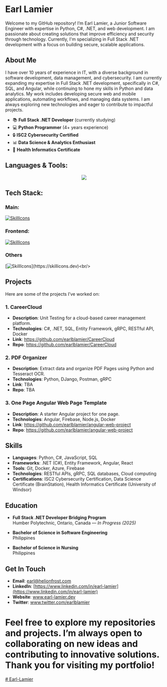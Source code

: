 # Earl Lamier

Welcome to my GitHub repository! I’m Earl Lamier, a Junior Software Engineer with expertise in Python, C#, .NET, and web development. I am passionate about creating solutions that improve efficiency and security through technology. Currently, I'm specializing in Full Stack .NET development with a focus on building secure, scalable applications.

## About Me

I have over 10 years of experience in IT, with a diverse background in software development, data management, and cybersecurity. I am currently expanding my expertise in Full Stack .NET development, specifically in C#, SQL, and Angular, while continuing to hone my skills in Python and data analytics. My work includes developing secure web and mobile applications, automating workflows, and managing data systems. I am always exploring new technologies and eager to contribute to impactful projects.

- 📚 **Full Stack .NET Developer** (currently studying)
- 💻 **Python Programmer** (4+ years experience)
- 🔒 **ISC2 Cybersecurity Certified**
- 📊 **Data Science & Analytics Enthusiast**
- 🏥 **Health Informatics Certificate**

## Languages & Tools:

<p align="center">
  <a href="https://skillicons.dev">
    <img src="https://skillicons.dev/icons?i=git,docker,c,anaconda" />
  </a>
</p>

## Tech Stack:
### Main:
[![SkillIcons](https://skillicons.dev/icons?i=py,cs,powershell,github)](https://skillicons.dev)<br/>

### Frontend:
[![SkillIcons](https://skillicons.dev/icons?i=js,ts,html,css,docker,figma,mysql)](https://skillicons.dev)<br/>

### Others

[![SkillIcons](https://skillicons.dev/icons?i=django,devto,)](https://skillicons.dev)<br/>


## Projects

Here are some of the projects I’ve worked on:

### 1. **CareerCloud**
- **Description**: Unit Testing for a cloud-based career management platform.
- **Technologies**: C#, .NET, SQL, Entity Framework, gRPC, RESTful API, Docker
- **Link**: https://github.com/earlblamier/CareerCloud
- **Repo**: https://github.com/earlblamier/CareerCloud

### 2. **PDF Organizer**
- **Description**: Extract data and organize PDF Pages using Python and Tesseract OCR.
- **Technologies**: Python, DJango, Postman, gRPC
- **Link**: TBA
- **Repo**: TBA

### 3. **One Page Angular Web Page Template**
- **Description**: A starter Angular project for one page.
- **Technologies**: Angular, Firebase, Node.js, Docker
- **Link**: https://github.com/earlblamier/angular-web-project
- **Repo**: https://github.com/earlblamier/angular-web-project


## Skills

- **Languages**: Python, C#, JavaScript, SQL
- **Frameworks**: .NET (C#), Entity Framework, Angular, React
- **Tools**: Git, Docker, Azure, Firebase
- **Technologies**: RESTful APIs, gRPC, SQL databases, Cloud computing
- **Certifications**: ISC2 Cybersecurity Certification, Data Science Certificate (BrainStation), Health Informatics Certificate (University of Windsor)

## Education

- **Full Stack .NET Developer Bridging Program**  
  Humber Polytechnic, Ontario, Canada — *In Progress (2025)*
  
- **Bachelor of Science in Software Engineering**  
  Philippines

- **Bachelor of Science in Nursing**  
  Philippines

## Get In Touch

- **Email**: earl@helionfrost.com
- **LinkedIn**: [https://www.linkedin.com/in/earl-lamier](https://www.linkedin.com/in/earl-lamier)
- **Website**: www.earl-lamier.dev
- **Twitter**: www.twitter.com/earlblamier

Feel free to explore my repositories and projects. I’m always open to collaborating on new ideas and contributing to innovative solutions. Thank you for visiting my portfolio!
=======
[# Earl-Lamier](https://github.com/earlblamier)


<!--
**earlblamier/earlblamier** is a ✨ _special_ ✨ repository because its `README.md` (this file) appears on your GitHub profile.

Here are some ideas to get you started:

- 🔭 I’m currently working on ...
- 🌱 I’m currently learning ...
- 👯 I’m looking to collaborate on ...
- 🤔 I’m looking for help with ...
- 💬 Ask me about ...
- 📫 How to reach me: ...
- 😄 Pronouns: ...
- ⚡ Fun fact: ...
-->

